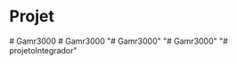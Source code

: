 # Projet
#   G a m r 3 0 0 0  
 #   G a m r 3 0 0 0  
 "# Gamr3000" 
"# Gamr3000" 
"# projetoIntegrador" 
